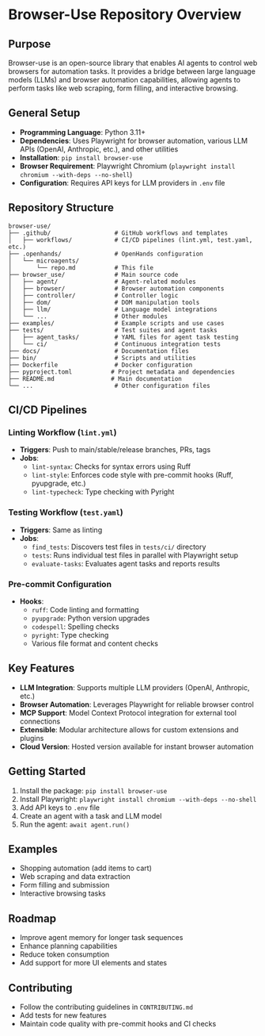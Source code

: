 

# Browser-Use Repository Overview

## Purpose
Browser-use is an open-source library that enables AI agents to control web browsers for automation tasks. It provides a bridge between large language models (LLMs) and browser automation capabilities, allowing agents to perform tasks like web scraping, form filling, and interactive browsing.

## General Setup
- **Programming Language**: Python 3.11+
- **Dependencies**: Uses Playwright for browser automation, various LLM APIs (OpenAI, Anthropic, etc.), and other utilities
- **Installation**: `pip install browser-use`
- **Browser Requirement**: Playwright Chromium (`playwright install chromium --with-deps --no-shell`)
- **Configuration**: Requires API keys for LLM providers in `.env` file

## Repository Structure
```
browser-use/
├── .github/                  # GitHub workflows and templates
│   ├── workflows/            # CI/CD pipelines (lint.yml, test.yaml, etc.)
├── .openhands/               # OpenHands configuration
│   └── microagents/
│       └── repo.md           # This file
├── browser_use/              # Main source code
│   ├── agent/                # Agent-related modules
│   ├── browser/              # Browser automation components
│   ├── controller/           # Controller logic
│   ├── dom/                  # DOM manipulation tools
│   ├── llm/                  # Language model integrations
│   └── ...                   # Other modules
├── examples/                 # Example scripts and use cases
├── tests/                    # Test suites and agent tasks
│   ├── agent_tasks/          # YAML files for agent task testing
│   └── ci/                   # Continuous integration tests
├── docs/                     # Documentation files
├── bin/                      # Scripts and utilities
├── Dockerfile                # Docker configuration
├── pyproject.toml           # Project metadata and dependencies
├── README.md                # Main documentation
└── ...                       # Other configuration files
```

## CI/CD Pipelines

### Linting Workflow (`lint.yml`)
- **Triggers**: Push to main/stable/release branches, PRs, tags
- **Jobs**:
  - `lint-syntax`: Checks for syntax errors using Ruff
  - `lint-style`: Enforces code style with pre-commit hooks (Ruff, pyupgrade, etc.)
  - `lint-typecheck`: Type checking with Pyright

### Testing Workflow (`test.yaml`)
- **Triggers**: Same as linting
- **Jobs**:
  - `find_tests`: Discovers test files in `tests/ci/` directory
  - `tests`: Runs individual test files in parallel with Playwright setup
  - `evaluate-tasks`: Evaluates agent tasks and reports results

### Pre-commit Configuration
- **Hooks**:
  - `ruff`: Code linting and formatting
  - `pyupgrade`: Python version upgrades
  - `codespell`: Spelling checks
  - `pyright`: Type checking
  - Various file format and content checks

## Key Features
- **LLM Integration**: Supports multiple LLM providers (OpenAI, Anthropic, etc.)
- **Browser Automation**: Leverages Playwright for reliable browser control
- **MCP Support**: Model Context Protocol integration for external tool connections
- **Extensible**: Modular architecture allows for custom extensions and plugins
- **Cloud Version**: Hosted version available for instant browser automation

## Getting Started
1. Install the package: `pip install browser-use`
2. Install Playwright: `playwright install chromium --with-deps --no-shell`
3. Add API keys to `.env` file
4. Create an agent with a task and LLM model
5. Run the agent: `await agent.run()`

## Examples
- Shopping automation (add items to cart)
- Web scraping and data extraction
- Form filling and submission
- Interactive browsing tasks

## Roadmap
- Improve agent memory for longer task sequences
- Enhance planning capabilities
- Reduce token consumption
- Add support for more UI elements and states

## Contributing
- Follow the contributing guidelines in `CONTRIBUTING.md`
- Add tests for new features
- Maintain code quality with pre-commit hooks and CI checks

